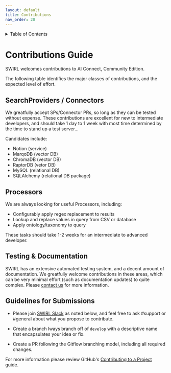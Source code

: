 ```yaml
---
layout: default
title: Contributions
nav_order: 20
---
```

<details markdown="block">
  <summary>
    Table of Contents
  </summary>
  {: .text-delta }
- TOC
{:toc}
</details>

# Contributions Guide

SWIRL welcomes contributions to AI Connect, Community Edition.

The following table identifies the major classes of contributions, and the expected level of effort. 

## SearchProviders / Connectors

We greatfully accept SPs/Connector PRs, so long as they can be tested without expense. These contributions are excellent for new to intermediate developers, and should take 1 day to 1 week with most time determined by the time to stand up a test server...

Candidates include:

* Notion (service)
* MarqoDB (vector DB)
* ChromaDB (vector DB)
* RaptorDB (vetor DB)
* MySQL (relational DB)
* SQLAlchemy (relational DB package)

## Processors

We are always looking for useful Processors, including:

* Configurably apply regex replacement to results
* Lookup and replace values in query from CSV or database
* Apply ontology/taxonomy to query

These tasks should take 1-2 weeks for an intermediate to advanced developer.

## Testing & Documentation

SWIRL has an extensive automated testing system, and a decent amount of documentation. We greatfully welcome contributions in these areas, which can be very minimal effort (such as documentation updates) to quite complex. Please [contact us](#support) for more information.

## Guidelines for Submissions

* Please join [SWIRL Slack](#support) as noted below, and feel free to ask #support or #general about what you propose to contribute.

* Create a branch lways branch off of `develop` with a descriptive name that encapsulates your idea or fix.

* Create a PR following the Gitflow branching model, including all required changes.

For more information please review GitHub's [Contributing to a Project](https://docs.github.com/en/get-started/exploring-projects-on-github/contributing-to-a-project) guide. 






